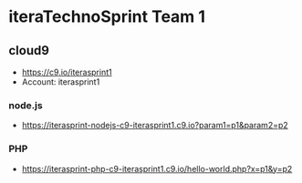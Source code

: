 # iteraTechnoSprint Team 1

## cloud9
* https://c9.io/iterasprint1
* Account: iterasprint1

### node.js
* https://iterasprint-nodejs-c9-iterasprint1.c9.io?param1=p1&param2=p2

### PHP
* https://iterasprint-php-c9-iterasprint1.c9.io/hello-world.php?x=p1&y=p2